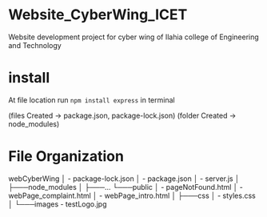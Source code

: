 # Website_CyberWing_ICET
Website development project for cyber wing of Ilahia college of Engineering and Technology


# install
At file location run 
`npm install express`
in terminal

(files Created -> package.json, package-lock.json)
(folder Created -> node_modules)


# File Organization

webCyberWing
│  - package-lock.json
│  - package.json
│  - server.js
│
├───node_modules
│   ├───...
└───public
    │  - pageNotFound.html
    │  - webPage_complaint.html
    │  - webPage_intro.html
    │
    ├───css
    │      - styles.css
    │
    └───images
           - testLogo.jpg
